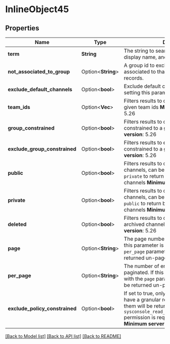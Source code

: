 # InlineObject45

## Properties

Name | Type | Description | Notes
------------ | ------------- | ------------- | -------------
**term** | **String** | The string to search in the channel name, display name, and purpose. | 
**not_associated_to_group** | Option<**String**> | A group id to exclude channels that are associated to that group via GroupChannel records. | [optional]
**exclude_default_channels** | Option<**bool**> | Exclude default channels from the results by setting this parameter to true. | [optional]
**team_ids** | Option<**Vec<String>**> | Filters results to channels belonging to the given team ids  __Minimum server version__: 5.26  | [optional]
**group_constrained** | Option<**bool**> | Filters results to only return channels constrained to a group  __Minimum server version__: 5.26  | [optional]
**exclude_group_constrained** | Option<**bool**> | Filters results to exclude channels constrained to a group  __Minimum server version__: 5.26  | [optional]
**public** | Option<**bool**> | Filters results to only return Public / Open channels, can be used in conjunction with `private` to return both `public` and `private` channels  __Minimum server version__: 5.26  | [optional]
**private** | Option<**bool**> | Filters results to only return Private channels, can be used in conjunction with `public` to return both `private` and `public` channels  __Minimum server version__: 5.26  | [optional]
**deleted** | Option<**bool**> | Filters results to only return deleted / archived channels  __Minimum server version__: 5.26  | [optional]
**page** | Option<**String**> | The page number to return, if paginated. If this parameter is not present with the `per_page` parameter then the results will be returned un-paged. | [optional]
**per_page** | Option<**String**> | The number of entries to return per page, if paginated. If this parameter is not present with the `page` parameter then the results will be returned un-paged. | [optional]
**exclude_policy_constrained** | Option<**bool**> | If set to true, only channels which do not have a granular retention policy assigned to them will be returned. The `sysconsole_read_compliance_data_retention` permission is required to use this parameter. __Minimum server version__: 5.35  | [optional][default to false]

[[Back to Model list]](../README.md#documentation-for-models) [[Back to API list]](../README.md#documentation-for-api-endpoints) [[Back to README]](../README.md)


